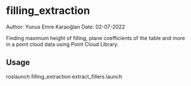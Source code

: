 # filling_extraction
Author: Yunus Emre Karaoğlan
Date: 02-07-2022

Finding maximum height of filling, plane coefficients of the table and more in a point cloud data using Point Cloud Library.
## Usage 
roslaunch filling_extraction extract_fillers.launch


